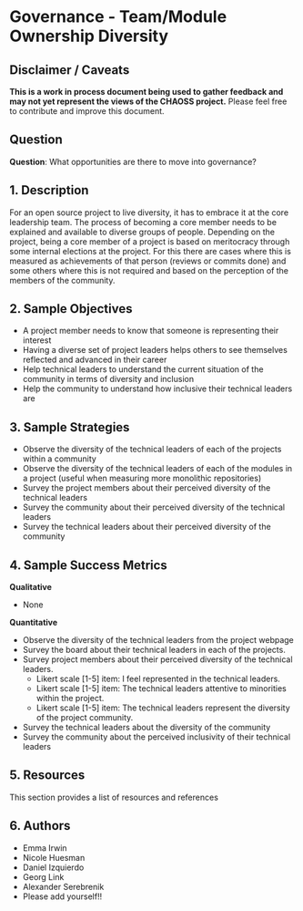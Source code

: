 # Governance - Team/Module Ownership Diversity

## Disclaimer / Caveats

**This is a work in process document being used to gather feedback and may not yet represent the views of the CHAOSS project.**
Please feel free to contribute and improve this document.

## Question

**Question**: What opportunities are there to move into governance?

## 1. Description

For an open source project to live diversity, it has to embrace it at the core leadership team. The process of becoming a core member needs to be explained and available to diverse groups of people.
Depending on the project, being a core member of a project is based on meritocracy through some internal elections at the project. For this there are cases where this is measured as achievements of that person (reviews or commits done) and some others where this is not required and based on the perception of the members of the community.


## 2. Sample Objectives

- A project member needs to know that someone is representing their interest
- Having a diverse set of project leaders helps others to see themselves reflected and advanced in their career
- Help technical leaders to understand the current situation of the community in terms of diversity and inclusion
- Help the community to understand how inclusive their technical leaders are


## 3. Sample Strategies

- Observe the diversity of the technical leaders of each of the projects within a community
- Observe the diversity of the technical leaders of each of the modules in a project (useful when measuring more monolithic repositories)
- Survey the project members about their perceived diversity of the technical leaders
- Survey the community about their perceived diversity of the technical leaders
- Survey the technical leaders about their perceived diversity of the community

## 4. Sample Success Metrics

**Qualitative**
- None

**Quantitative**
- Observe the diversity of the technical leaders from the project webpage
- Survey the board about their technical leaders in each of the projects.
- Survey project members about their perceived diversity of the technical leaders.
  - Likert scale [1-5] item: I feel represented in the technical leaders.
  - Likert scale [1-5] item: The technical leaders attentive to minorities within the project.
  - Likert scale [1-5] item: The technical leaders represent the diversity of the project community.
- Survey the technical leaders about the diversity of the community
- Survey the community about the perceived inclusivity of their technical leaders


## 5. Resources

This section provides a list of resources and references

## 6. Authors

- Emma Irwin
- Nicole Huesman
- Daniel Izquierdo
- Georg Link
- Alexander Serebrenik
- Please add yourself!!
